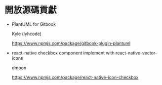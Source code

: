 # 開放源碼貢獻

* PlantUML for Gitbook

  Kyle (lyhcode)

  https://www.npmjs.com/package/gitbook-plugin-plantuml

* react-native checkbox component implement with react-native-vector-icons

  dmoon

  https://www.npmjs.com/package/react-native-icon-checkbox
